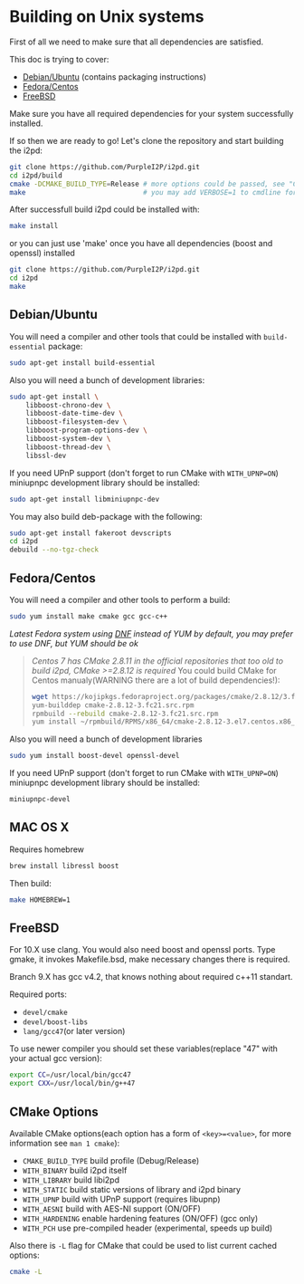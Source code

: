 Building on Unix systems
=============================

First of all we need to make sure that all dependencies are satisfied.

This doc is trying to cover:
* [Debian/Ubuntu](#debianubuntu) (contains packaging instructions)
* [Fedora/Centos](#fedoracentos)
* [FreeBSD](#freebsd)

Make sure you have all required dependencies for your system successfully installed.

If so then we are ready to go!
Let's clone the repository and start building the i2pd:
```bash
git clone https://github.com/PurpleI2P/i2pd.git
cd i2pd/build
cmake -DCMAKE_BUILD_TYPE=Release # more options could be passed, see "CMake Options"
make                             # you may add VERBOSE=1 to cmdline for debugging
```

After successfull build i2pd could be installed with:
```bash
make install
```
or you can just use 'make' once you have all dependencies (boost and openssl) installed 

```bash
git clone https://github.com/PurpleI2P/i2pd.git
cd i2pd
make
```

Debian/Ubuntu
-------------

You will need a compiler and other tools that could be installed with `build-essential` package:
```bash
sudo apt-get install build-essential
```

Also you will need a bunch of development libraries:
```bash
sudo apt-get install \
    libboost-chrono-dev \
    libboost-date-time-dev \
    libboost-filesystem-dev \
    libboost-program-options-dev \
    libboost-system-dev \
    libboost-thread-dev \
    libssl-dev
```

If you need UPnP support (don't forget to run CMake with `WITH_UPNP=ON`) miniupnpc development library should be installed:
```bash
sudo apt-get install libminiupnpc-dev
```

You may also build deb-package with the following:
```bash
sudo apt-get install fakeroot devscripts
cd i2pd
debuild --no-tgz-check
```

Fedora/Centos
-------------

You will need a compiler and other tools to perform a build:
```bash
sudo yum install make cmake gcc gcc-c++
```

*Latest Fedora system using [DNF](https://en.wikipedia.org/wiki/DNF_(software)) instead of YUM by default, you may prefer to use DNF, but YUM should be ok*

> *Centos 7 has CMake 2.8.11 in the official repositories that too old to build i2pd, CMake >=2.8.12 is required*
> You could build CMake for Centos manualy(WARNING there are a lot of build dependencies!):
> ```bash
> wget https://kojipkgs.fedoraproject.org/packages/cmake/2.8.12/3.fc21/src/cmake-2.8.12-3.fc21.src.rpm
> yum-builddep cmake-2.8.12-3.fc21.src.rpm
> rpmbuild --rebuild cmake-2.8.12-3.fc21.src.rpm
> yum install ~/rpmbuild/RPMS/x86_64/cmake-2.8.12-3.el7.centos.x86_64.rpm
> ```

Also you will need a bunch of development libraries
```bash
sudo yum install boost-devel openssl-devel
```

If you need UPnP support (don't forget to run CMake with `WITH_UPNP=ON`) miniupnpc development library should be installed:
```bash
miniupnpc-devel
```

MAC OS X
--------

Requires homebrew

```bash
brew install libressl boost
```

Then build:
```bash
make HOMEBREW=1
```


FreeBSD
-------

For 10.X  use clang. You would also need boost and openssl ports.
Type gmake, it invokes Makefile.bsd, make necessary changes there is required.

Branch 9.X has gcc v4.2, that knows nothing about required c++11 standart.

Required ports:

* `devel/cmake`
* `devel/boost-libs`
* `lang/gcc47`(or later version)

To use newer compiler you should set these variables(replace "47" with your actual gcc version):
```bash
export CC=/usr/local/bin/gcc47
export CXX=/usr/local/bin/g++47
```

CMake Options
-------------

Available CMake options(each option has a form of `<key>=<value>`, for more information see `man 1 cmake`):

* `CMAKE_BUILD_TYPE` build profile (Debug/Release)
* `WITH_BINARY`      build i2pd itself
* `WITH_LIBRARY`     build libi2pd
* `WITH_STATIC`      build static versions of library and i2pd binary
* `WITH_UPNP`        build with UPnP support (requires libupnp)
* `WITH_AESNI`        build with AES-NI support (ON/OFF)
* `WITH_HARDENING`   enable hardening features (ON/OFF) (gcc only)
* `WITH_PCH`         use pre-compiled header (experimental, speeds up build)

Also there is `-L` flag for CMake that could be used to list current cached options:
```bash
cmake -L
```
